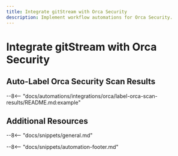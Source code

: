 ```yaml
---
title: Integrate gitStream with Orca Security
description: Implement workflow automations for Orca Security.
---
```

# Integrate gitStream with Orca Security

<a name="label-orca-scan-results"></a>
## Auto-Label Orca Security Scan Results
--8<-- "docs/automations/integrations/orca/label-orca-scan-results/README.md:example"



## Additional Resources

--8<-- "docs/snippets/general.md"

--8<-- "docs/snippets/automation-footer.md"